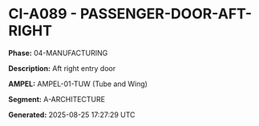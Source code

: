 # CI-A089 - PASSENGER-DOOR-AFT-RIGHT

**Phase:** 04-MANUFACTURING

**Description:** Aft right entry door

**AMPEL:** AMPEL-01-TUW (Tube and Wing)

**Segment:** A-ARCHITECTURE

**Generated:** 2025-08-25 17:27:29 UTC
